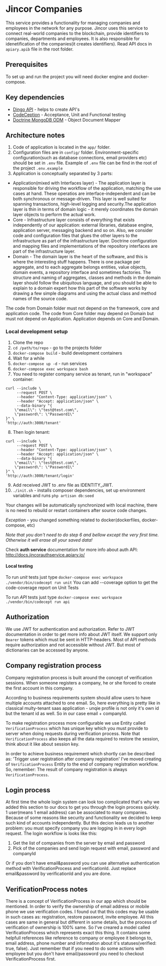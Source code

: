 # Jincor Companies
 
 This service provides a functionality for managing companies and
 employees in the network for any purpose. Jincor uses this service
 to connect real-world companies to the blockchain, provide identifiers
 to companies, departments and employees. It is also responsible for idenetification of the companies(it creates identifiers).
 Read API docs in `apiary.apib` file in the root folder.
 
 ## Prerequisites
 
 To set up and run the project you will need docker engine and
 docker-compose.

## Key dependencies

* [Dingo API](https://github.com/dingo/api/wiki) - helps to create API's
* [CodeCeption](http://codeception.com/quickstart) - Acceptance, Unit and Functional testing
* [Doctrine MongoDB ODM](http://docs.doctrine-project.org/projects/doctrine-mongodb-odm/en/latest/) - Object Document Mapper


## Architecture notes

1. Code of application is located in the `app/` folder.
2. Configuration files are in `config/` folder. Environment-specific configuration(such as database connections, email providers etc) should be set in `.env` file. Example of `.env` file can be find in the root of the project `.env.example`
3. Application is conceptually separated by 3 parts:
 * Application(mixed with Interfaces layer) - The application layer is responsible for driving the workflow of the application, matching the use cases at hand. These operatios are interface-independent and can be both synchronous or message-driven. This layer is well suited for spanning transactions, high-level logging and security.The application layer is thin in terms of domain logic - it merely coordinates the domain layer objects to perform the actual work.
 * Core - Infrastructure layer consists of everything that exists independently of our application: external libraries, database engine, application server, messaging backend and so on. Also, we consider code and configuration files that glues the other layers to the infrastructure as part of the infrastructure layer. Doctrine configuration and mapping files and implementations of the repository interfaces are part of the infrastructure layer.
 * Domain - The domain layer is the heart of the software, and this is where the interesting stuff happens. There is one package per aggregate, and to each aggregate belongs entities, value objects, domain events, a repository interface and sometimes factories. The structure and naming of aggregates, classes and methods in the domain layer should follow the ubiquitous language, and you should be able to explain to a domain expert how this part of the software works by drawing a few simple diagrams and using the actual class and method names of the source code.
 
 The code from Domain folder must not depend on the framework, 
 core and application code. The code from Core folder may depend on Domain but
 must not depend on Application. Application depends on Core and Domain.

### Local development setup
1. Clone the repo
2. `cd /path/to/repo` - go to the projects folder
3. `docker-compose build` - build development containers
4. Wait for a while
5. `docker-compose up -d` - run services
5. `docker-compose exec workspace bash`
5. You need to register company service as tenant, run in "workspace" container:
```
curl --include \
     --request POST \
     --header "Content-Type: application/json" \
     --header "Accept: application/json" \
     --data-binary "{
    \"email\": \"test@test.com\",
    \"password\": \"Password1\"
}" \
'http://auth:3000/tenant'
``` 
8. Then login tenant:
```
curl --include \
     --request POST \
     --header "Content-Type: application/json" \
     --header "Accept: application/json" \
     --data-binary "{
    \"email\": \"test@test.com\",
    \"password\": \"Password1\"
}" \
'http://auth:3000/tenant/login'
```
9. Add received JWT to .env file as IDENTITY_JWT.
10. `./init.sh` - installs composer dependencies, set up environment variables and runs `php artisan db:seed`

Your changes will be automatically synchronized with local machine, there is no need to rebuild or restart containers after source code changes.

*Exception* - you changed something related to docker(dockerfiles, docker-compose, etc)

*Note that you don't need to do step 6 and bellow except the very first time. Otherwise it will erase all your saved data!*

Check **auth service** documentation for more info about auth API: http://docs.jincorauthservice.apiary.io/

#### Local testing

To run *unit* tests just type `docker-compose exec workspace ./vendor/bin/codecept run unit`
You can add --coverage option to get the code-coverage report on Unit Tests

To run *API* tests just type `docker-compose exec workspace ./vendor/bin/codecept run api`


## Authorization
We use JWT for authentication and authorization. Refer to JWT documentation in order to get more
info about JWT itself. We support only `Bearer` tokens which must be sent in HTTP-headers.
Most of API methods require authorization and not accessible without JWT. But most of dictionaries
can be accessed by anyone.

## Company registration process

Company registration process is built around the concept of verification sessions.
When someone registers a company, he or she forced to create the first account in
this company.

According to business requirements system should allow users to have
multiple accounts attached to one email. So, here everything is pretty like in
classical multy-tenant saas application - unqie profile is not only it's own id but
the tenant id as well. So in our case email + companyId.

To make registration process more configurable we use Entity called `VerificationProcess`
which has unique key which you must provide to server when doing requests during verification process.
Note that `VerificationProcess` also keeps all the data required to restore the session, think about it like about session key.

In order to achieve business requirement which shortly can be described as: 'Trigger user registration after company registration'
I've moved creating of `VerificationProcess` Entity to the end of company registration workflow.
So, remember: The result of company registration is always `VerificationProcess`.


## Login process

At first time the whole login system can look too complicated that's why we added this section
to our docs to get you through the login process quickly.
1 user(means 1 email address) can be associated to many companies. Because of some reasons
like security and functionality we decided to keep such kind of accounts independently.
But this decion leads us to another problem: you must specify company you are logging in
in every login request.
The login workflow is looks like this:
1. Get the list of companies from the server by email and password
2. Pick of the companies and send login request with email, password and companyId

Or if you don't have email&password you can use alternative authentication method with
VerificationProcess and verificationId. Just replace email&password by verificationId and
you are done.


## VerificationProcess notes
There is a concept of VerificationProcess in our app which should be mentioned. In order to verify
the ownership of email address or mobile phone we use verification codes. I found out that this codes
may be usable in such cases as: registration, restore password, invite employee. All this cases
are same in general but different in some details, but the process of verification of ownership is 100%
same. So I've creared a model called VerificationProcess which represents exact this thing.
It contains some helpfull references like reference to company or employee it belongs to,
email address, phone number and information about it's statuses(verified: true, false).
Just remember that if you need to do some actions with employee but you don't have email/password
you need to checkout VerificationProcess first.